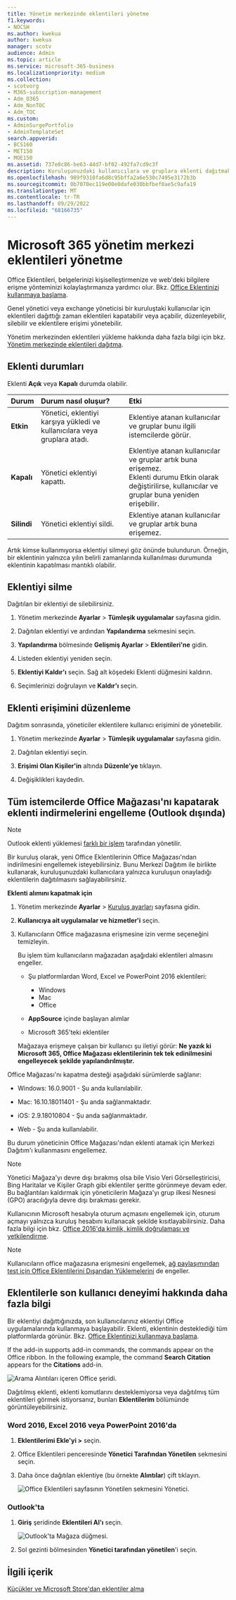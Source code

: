 ```yaml
---
title: Yönetim merkezinde eklentileri yönetme
f1.keywords:
- NOCSH
ms.author: kwekua
author: kwekua
manager: scotv
audience: Admin
ms.topic: article
ms.service: microsoft-365-business
ms.localizationpriority: medium
ms.collection:
- scotvorg
- M365-subscription-management
- Adm_O365
- Adm_NonTOC
- Adm_TOC
ms.custom:
- AdminSurgePortfolio
- AdminTemplateSet
search.appverid:
- BCS160
- MET150
- MOE150
ms.assetid: 737e8c86-be63-44d7-bf02-492fa7cd9c3f
description: Kuruluşunuzdaki kullanıcılara ve gruplara eklenti dağıtmak için Merkezi eklentileri kullanma hakkında bilgi edinin.
ms.openlocfilehash: 989f9310fa6d8c95bffa2a6e530c7495e3172b3b
ms.sourcegitcommit: 0b7070ec119e00e0dafe030bbfbef0ae5c9afa19
ms.translationtype: MT
ms.contentlocale: tr-TR
ms.lasthandoff: 09/29/2022
ms.locfileid: "68166735"
---
```

# <a name="manage-add-ins-in-the-microsoft-365-admin-center"></a>Microsoft 365 yönetim merkezi eklentileri yönetme

Office Eklentileri, belgelerinizi kişiselleştirmenize ve web'deki bilgilere erişme yönteminizi kolaylaştırmanıza yardımcı olur. Bkz. [Office Eklentinizi kullanmaya başlama](https://support.microsoft.com/office/82e665c4-6700-4b56-a3f3-ef5441996862). 

Genel yönetici veya exchange yöneticisi bir kuruluştaki kullanıcılar için eklentileri dağıttığı zaman eklentileri kapatabilir veya açabilir, düzenleyebilir, silebilir ve eklentilere erişimi yönetebilir.

Yönetim merkezinden eklentileri yükleme hakkında daha fazla bilgi için bkz. [Yönetim merkezinde eklentileri dağıtma](./manage-deployment-of-add-ins.md).
  
## <a name="add-in-states"></a>Eklenti durumları

Eklenti **Açık** veya **Kapalı** durumda olabilir.
  
| Durum | Durum nasıl oluşur? | Etki |
|:-----|:-----|:-----|
|**Etkin**  <br/> |Yönetici, eklentiyi karşıya yükledi ve kullanıcılara veya gruplara atadı.  <br/> |Eklentiye atanan kullanıcılar ve gruplar bunu ilgili istemcilerde görür.  <br/> |
|**Kapalı**  <br/> |Yönetici eklentiyi kapattı.  <br/> |Eklentiye atanan kullanıcılar ve gruplar artık buna erişemez.  <br/> Eklenti durumu Etkin olarak değiştirilirse, kullanıcılar ve gruplar buna yeniden erişebilir.  <br/> |
|**Silindi**  <br/> |Yönetici eklentiyi sildi.  <br/> |Eklentiye atanan kullanıcılar ve gruplar artık buna erişemez.  <br/> |
   
Artık kimse kullanmıyorsa eklentiyi silmeyi göz önünde bulundurun. Örneğin, bir eklentinin yalnızca yılın belirli zamanlarında kullanılması durumunda eklentinin kapatılması mantıklı olabilir.

## <a name="delete-an-add-in"></a>Eklentiyi silme

Dağıtılan bir eklentiyi de silebilirsiniz.

1. Yönetim merkezinde **Ayarlar** > **Tümleşik uygulamalar** sayfasına gidin.

2. Dağıtılan eklentiyi ve ardından **Yapılandırma** sekmesini seçin.

3. **Yapılandırma** bölmesinde **Gelişmiş Ayarlar** > **Eklentileri'ne** gidin.

4. Listeden eklentiyi yeniden seçin.

5. **Eklentiyi Kaldır'ı** seçin. Sağ alt köşedeki Eklenti düğmesini kaldırın.

6. Seçimlerinizi doğrulayın ve **Kaldır'ı** seçin.

## <a name="edit-add-in-access"></a>Eklenti erişimini düzenleme

Dağıtım sonrasında, yöneticiler eklentilere kullanıcı erişimini de yönetebilir.

1. Yönetim merkezinde **Ayarlar** > **Tümleşik uygulamalar** sayfasına gidin.

2. Dağıtılan eklentiyi seçin.

3. **Erişimi Olan Kişiler'in** altında **Düzenle'ye** tıklayın.

4. Değişiklikleri kaydedin.

## <a name="prevent-add-in-downloads-by-turning-off-the-office-store-across-all-clients-except-outlook"></a>Tüm istemcilerde Office Mağazası'nı kapatarak eklenti indirmelerini engelleme (Outlook dışında)

> [!NOTE]
> Outlook eklenti yüklemesi [farklı bir işlem](/exchange/clients-and-mobile-in-exchange-online/add-ins-for-outlook/specify-who-can-install-and-manage-add-ins) tarafından yönetilir.

Bir kuruluş olarak, yeni Office Eklentilerinin Office Mağazası'ndan indirilmesini engellemek isteyebilirsiniz. Bunu Merkezi Dağıtım ile birlikte kullanarak, kuruluşunuzdaki kullanıcılara yalnızca kuruluşun onayladığı eklentilerin dağıtılmasını sağlayabilirsiniz.
  
**Eklenti alımını kapatmak için**
  
1. Yönetim merkezinde **Ayarlar** \> [Kuruluş ayarları](https://go.microsoft.com/fwlink/p/?linkid=2053743) sayfasına gidin.

2. **Kullanıcıya ait uygulamalar ve hizmetler'i** seçin.
    
3. Kullanıcıların Office mağazasına erişmesine izin verme seçeneğini temizleyin.

    Bu işlem tüm kullanıcıların mağazadan aşağıdaki eklentileri almasını engeller.
      
    - Şu platformlardan Word, Excel ve PowerPoint 2016 eklentileri:
        
      - Windows
      - Mac
      - Office
        
        
    - **AppSource** içinde başlayan alımlar
        
    - Microsoft 365'teki eklentiler
        
    Mağazaya erişmeye çalışan bir kullanıcı şu iletiyi görür: **Ne yazık ki Microsoft 365, Office Mağazası eklentilerinin tek tek edinilmesini engelleyecek şekilde yapılandırılmıştır.**
  
Office Mağazası'nı kapatma desteği aşağıdaki sürümlerde sağlanır:
  
- Windows: 16.0.9001 - Şu anda kullanılabilir.
    
- Mac: 16.10.18011401 - Şu anda sağlanmaktadır.
    
- iOS: 2.9.18010804 - Şu anda sağlanmaktadır.
    
- Web - Şu anda kullanılabilir.
    
Bu durum yöneticinin Office Mağazası'ndan eklenti atamak için Merkezi Dağıtım'ı kullanmasını engellemez.

> [!NOTE] 
> Yönetici Mağaza'yı devre dışı bırakmış olsa bile Visio Veri Görselleştiricisi, Bing Haritalar ve Kişiler Graph gibi eklentiler şeritte görünmeye devam eder. Bu bağlantıları kaldırmak için yöneticilerin Mağaza'yı grup ilkesi Nesnesi (GPO) aracılığıyla devre dışı bırakması gerekir.
  
Kullanıcının Microsoft hesabıyla oturum açmasını engellemek için, oturum açmayı yalnızca kuruluş hesabını kullanacak şekilde kısıtlayabilirsiniz. Daha fazla bilgi için bkz. [Office 2016'da kimlik, kimlik doğrulaması ve yetkilendirme](/DeployOffice/security/identity-authentication-and-authorization-in-office).  

> [!NOTE] 
> Kullanıcıların office mağazasına erişmesini engellemek, [ağ paylaşımından test için Office Eklentilerini Dışarıdan Yüklemelerini](/office/dev/add-ins/testing/create-a-network-shared-folder-catalog-for-task-pane-and-content-add-ins) de engeller.

## <a name="more-about-the-end-user-experience-with-add-ins"></a>Eklentilerle son kullanıcı deneyimi hakkında daha fazla bilgi

Bir eklentiyi dağıttığınızda, son kullanıcılarınız eklentiyi Office uygulamalarında kullanmaya başlayabilir. Eklenti, eklentinin desteklediği tüm platformlarda görünür. Bkz. [Office Eklentinizi kullanmaya başlama](https://support.microsoft.com/office/82e665c4-6700-4b56-a3f3-ef5441996862). 
  
If the add-in supports add-in commands, the commands appear on the Office ribbon. In the following example, the command **Search Citation** appears for the **Citations** add-in. 

![Arama Alıntıları içeren Office şeridi.](../../media/553b0c0a-65e9-4746-b3b0-8c1b81715a86.png)
  
Dağıtılmış eklenti, eklenti komutlarını desteklemiyorsa veya dağıtılmış tüm eklentileri görmek istiyorsanız, bunları **Eklentilerim** bölümünde görüntüleyebilirsiniz. 
  
### <a name="in-word-2016-excel-2016-or-powerpoint-2016"></a>Word 2016, Excel 2016 veya PowerPoint 2016'da

1. **Eklentilerimi Ekle'yi \>** seçin. 
    
2. Office Eklentileri penceresinde **Yönetici Tarafından Yönetilen** sekmesini seçin. 
    
3. Daha önce dağıtılan eklentiye (bu örnekte **Alıntılar**) çift tıklayın.

    ![Office Eklentileri sayfasının Yönetilen sekmesini Yönetici.](../../media/fd36ba81-9882-40f0-9fce-74f991aa97d5.png)
  
### <a name="in-outlook"></a>Outlook'ta

1. **Giriş** şeridinde **Eklentileri Al'ı** seçin.

    ![Outlook'ta Mağaza düğmesi.](../../media/getaddinsicon.png)
  
2. Sol gezinti bölmesinden **Yönetici tarafından yönetilen**'i seçin. 

## <a name="related-content"></a>İlgili içerik

[Küçükler ve Microsoft Store'dan eklentiler alma](./minors-and-acquiring-addins-from-the-store.md)

